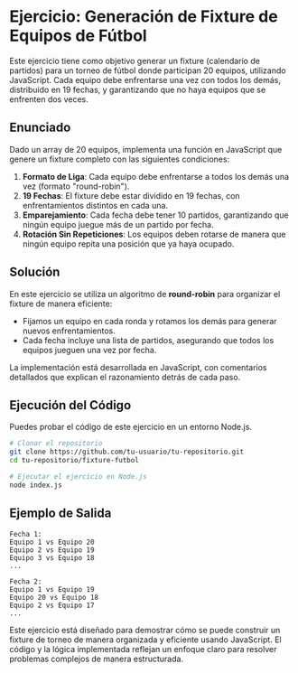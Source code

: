 # Ejercicio: Generación de Fixture de Equipos de Fútbol

Este ejercicio tiene como objetivo generar un fixture (calendario de partidos) para un torneo de fútbol donde participan 20 equipos, utilizando JavaScript. Cada equipo debe enfrentarse una vez con todos los demás, distribuido en 19 fechas, y garantizando que no haya equipos que se enfrenten dos veces.

## Enunciado

Dado un array de 20 equipos, implementa una función en JavaScript que genere un fixture completo con las siguientes condiciones:

1. **Formato de Liga**: Cada equipo debe enfrentarse a todos los demás una vez (formato "round-robin").
2. **19 Fechas**: El fixture debe estar dividido en 19 fechas, con enfrentamientos distintos en cada una.
3. **Emparejamiento**: Cada fecha debe tener 10 partidos, garantizando que ningún equipo juegue más de un partido por fecha.
4. **Rotación Sin Repeticiones**: Los equipos deben rotarse de manera que ningún equipo repita una posición que ya haya ocupado.

## Solución

En este ejercicio se utiliza un algoritmo de **round-robin** para organizar el fixture de manera eficiente:

- Fijamos un equipo en cada ronda y rotamos los demás para generar nuevos enfrentamientos.
- Cada fecha incluye una lista de partidos, asegurando que todos los equipos jueguen una vez por fecha.

La implementación está desarrollada en JavaScript, con comentarios detallados que explican el razonamiento detrás de cada paso.

## Ejecución del Código

Puedes probar el código de este ejercicio en un entorno Node.js.

```bash
# Clonar el repositorio
git clone https://github.com/tu-usuario/tu-repositorio.git
cd tu-repositorio/fixture-futbol

# Ejecutar el ejercicio en Node.js
node index.js
```

## Ejemplo de Salida

```plaintext
Fecha 1:
Equipo 1 vs Equipo 20
Equipo 2 vs Equipo 19
Equipo 3 vs Equipo 18
...

Fecha 2:
Equipo 1 vs Equipo 19
Equipo 20 vs Equipo 18
Equipo 2 vs Equipo 17
...

```

Este ejercicio está diseñado para demostrar cómo se puede construir un fixture de torneo de manera organizada y eficiente usando JavaScript. El código y la lógica implementada reflejan un enfoque claro para resolver problemas complejos de manera estructurada.
